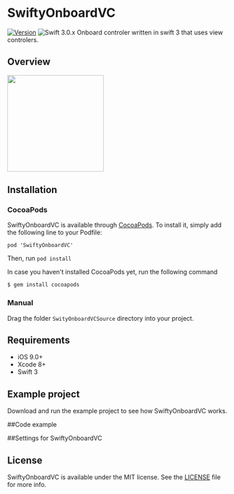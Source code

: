# SwiftyOnboardVC
[![Version](https://img.shields.io/cocoapods/v/SwiftyOnboardVC.svg?style=flat)](http://cocoapods.org/pods/SwiftyOnboardVC)
![Swift 3.0.x](https://img.shields.io/badge/Swift-3.0.x-orange.svg)
Onboard controler written in swift 3 that uses view controlers.

## Overview
<img src="Demo.gif" width="220"/>

## Installation

### CocoaPods
SwiftyOnboardVC is available through [CocoaPods](http://cocoapods.org). To install
it, simply add the following line to your Podfile:

`pod 'SwiftyOnboardVC'`

Then, run `pod install`

In case you haven't installed CocoaPods yet, run the following command

```ruby
$ gem install cocoapods
```

### Manual

Drag the folder `SwityOnboardVCSource` directory into your project.

## Requirements

* iOS 9.0+
* Xcode 8+
* Swift 3

## Example project
Download and run the example project to see how SwiftyOnboardVC works.

##Code example


##Settings for SwiftyOnboardVC

## License

SwiftyOnboardVC is available under the MIT license. See the [LICENSE](https://github.com/chaser79/SwiftyOnboardVC/blob/master/LICENSE) file for more info.